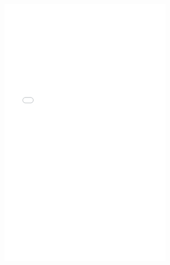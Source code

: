 <iframe src="Brazil_map_rw.html" width="100%" height="800px" frameborder="0" scrolling="no"></iframe>
